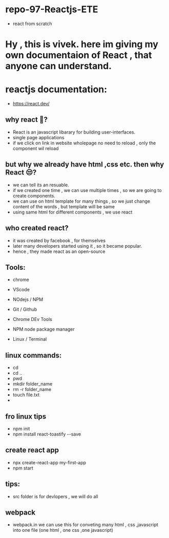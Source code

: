 # repo-97-Reactjs-ETE
* react from scratch

# Hy , this is vivek. here im giving my own documentaion of React , that anyone can understand.

# reactjs documentation:
* https://react.dev/

## why react 🤔?
* React is an javascript libarary for building user-interfaces.
* single page applications 
* if we click on link in website wholepage no need to reload , only the component wil reload

## but why we already have html ,css etc. then why React 😒?
* we can tell its an resuable.
* if we created one time , we can use multiple times , so we are going to create components.
* we can use on html template for many things , so we just change content of the words , but template will be same
* using same html for different components , we use react

## who created react?
* it was created by facebook , for themselves 
* later many developers started using it , so it became popular.
* hence , they made react as an open-source

## Tools:
* chrome
* VScode 
* NOdejs / NPM
* Git / Github

* Chrome DEv Tools
* NPM node package manager
* Linux / Terminal

## linux commands:
* cd
* cd ..
* pwd
* mkdir folder_name
* rm -r folder_name 
* touch file.txt
* 

## fro linux tips
* npm init 
* npm install react-toastify --save

## create react app
* npx create-react-app my-first-app
* npm start

## tips:
* src folder is for devlopers , we will do all 

## webpack
* webpack.in we can use this for conveting many html , css ,javascript into one file (one html , one css ,one javascript)